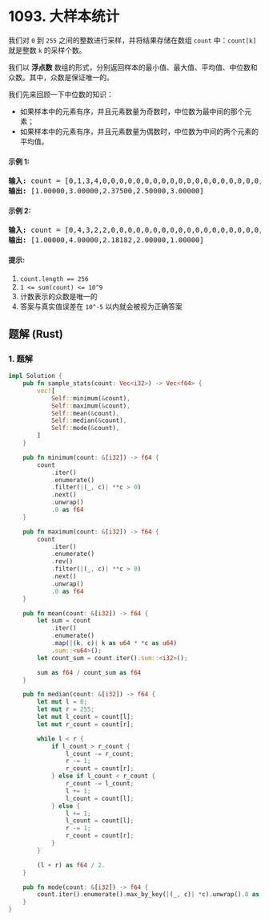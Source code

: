 # 1093. 大样本统计
我们对 `0` 到 `255` 之间的整数进行采样，并将结果存储在数组 `count` 中：`count[k]` 就是整数 `k` 的采样个数。

我们以 **浮点数** 数组的形式，分别返回样本的最小值、最大值、平均值、中位数和众数。其中，众数是保证唯一的。

我们先来回顾一下中位数的知识：
* 如果样本中的元素有序，并且元素数量为奇数时，中位数为最中间的那个元素；
* 如果样本中的元素有序，并且元素数量为偶数时，中位数为中间的两个元素的平均值。

#### 示例 1:
<pre>
<strong>输入:</strong> count = [0,1,3,4,0,0,0,0,0,0,0,0,0,0,0,0,0,0,0,0,0,0,0,0,0,0,0,0,0,0,0,0,0,0,0,0,0,0,0,0,0,0,0,0,0,0,0,0,0,0,0,0,0,0,0,0,0,0,0,0,0,0,0,0,0,0,0,0,0,0,0,0,0,0,0,0,0,0,0,0,0,0,0,0,0,0,0,0,0,0,0,0,0,0,0,0,0,0,0,0,0,0,0,0,0,0,0,0,0,0,0,0,0,0,0,0,0,0,0,0,0,0,0,0,0,0,0,0,0,0,0,0,0,0,0,0,0,0,0,0,0,0,0,0,0,0,0,0,0,0,0,0,0,0,0,0,0,0,0,0,0,0,0,0,0,0,0,0,0,0,0,0,0,0,0,0,0,0,0,0,0,0,0,0,0,0,0,0,0,0,0,0,0,0,0,0,0,0,0,0,0,0,0,0,0,0,0,0,0,0,0,0,0,0,0,0,0,0,0,0,0,0,0,0,0,0,0,0,0,0,0,0,0,0,0,0,0,0,0,0,0,0,0,0,0,0,0,0,0,0,0,0,0,0,0,0]
<strong>输出:</strong> [1.00000,3.00000,2.37500,2.50000,3.00000]
</pre>

#### 示例 2:
<pre>
<strong>输入:</strong> count = [0,4,3,2,2,0,0,0,0,0,0,0,0,0,0,0,0,0,0,0,0,0,0,0,0,0,0,0,0,0,0,0,0,0,0,0,0,0,0,0,0,0,0,0,0,0,0,0,0,0,0,0,0,0,0,0,0,0,0,0,0,0,0,0,0,0,0,0,0,0,0,0,0,0,0,0,0,0,0,0,0,0,0,0,0,0,0,0,0,0,0,0,0,0,0,0,0,0,0,0,0,0,0,0,0,0,0,0,0,0,0,0,0,0,0,0,0,0,0,0,0,0,0,0,0,0,0,0,0,0,0,0,0,0,0,0,0,0,0,0,0,0,0,0,0,0,0,0,0,0,0,0,0,0,0,0,0,0,0,0,0,0,0,0,0,0,0,0,0,0,0,0,0,0,0,0,0,0,0,0,0,0,0,0,0,0,0,0,0,0,0,0,0,0,0,0,0,0,0,0,0,0,0,0,0,0,0,0,0,0,0,0,0,0,0,0,0,0,0,0,0,0,0,0,0,0,0,0,0,0,0,0,0,0,0,0,0,0,0,0,0,0,0,0,0,0,0,0,0,0,0,0,0,0,0,0]
<strong>输出:</strong> [1.00000,4.00000,2.18182,2.00000,1.00000]
</pre>

#### 提示:
1. `count.length == 256`
2. `1 <= sum(count) <= 10^9`
3. 计数表示的众数是唯一的
4. 答案与真实值误差在 `10^-5` 以内就会被视为正确答案

## 题解 (Rust)

### 1. 题解
```Rust
impl Solution {
    pub fn sample_stats(count: Vec<i32>) -> Vec<f64> {
        vec![
            Self::minimum(&count),
            Self::maximum(&count),
            Self::mean(&count),
            Self::median(&count),
            Self::mode(&count),
        ]
    }

    pub fn minimum(count: &[i32]) -> f64 {
        count
            .iter()
            .enumerate()
            .filter(|(_, c)| **c > 0)
            .next()
            .unwrap()
            .0 as f64
    }

    pub fn maximum(count: &[i32]) -> f64 {
        count
            .iter()
            .enumerate()
            .rev()
            .filter(|(_, c)| **c > 0)
            .next()
            .unwrap()
            .0 as f64
    }

    pub fn mean(count: &[i32]) -> f64 {
        let sum = count
            .iter()
            .enumerate()
            .map(|(k, c)| k as u64 * *c as u64)
            .sum::<u64>();
        let count_sum = count.iter().sum::<i32>();

        sum as f64 / count_sum as f64
    }

    pub fn median(count: &[i32]) -> f64 {
        let mut l = 0;
        let mut r = 255;
        let mut l_count = count[l];
        let mut r_count = count[r];

        while l < r {
            if l_count > r_count {
                l_count -= r_count;
                r -= 1;
                r_count = count[r];
            } else if l_count < r_count {
                r_count -= l_count;
                l += 1;
                l_count = count[l];
            } else {
                l += 1;
                l_count = count[l];
                r -= 1;
                r_count = count[r];
            }
        }

        (l + r) as f64 / 2.
    }

    pub fn mode(count: &[i32]) -> f64 {
        count.iter().enumerate().max_by_key(|(_, c)| *c).unwrap().0 as f64
    }
}
```
